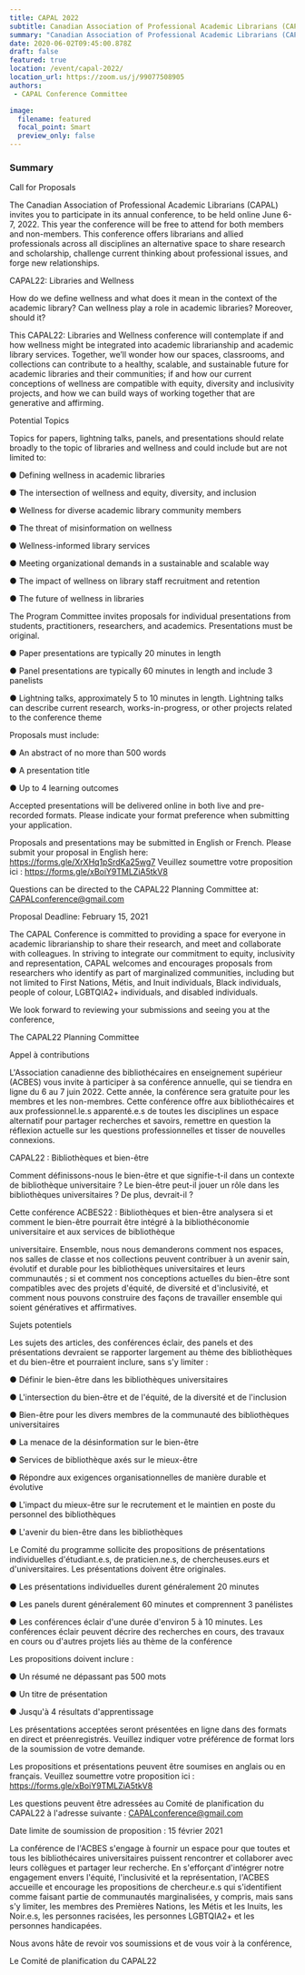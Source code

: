 ```yaml
---
title: CAPAL 2022
subtitle: Canadian Association of Professional Academic Librarians (CAPAL) Conference
summary: "Canadian Association of Professional Academic Librarians (CAPAL): Call for Proposals / Appel à contributions"
date: 2020-06-02T09:45:00.878Z
draft: false
featured: true
location: /event/capal-2022/
location_url: https://zoom.us/j/99077508905
authors:
 - CAPAL Conference Committee

image:
  filename: featured
  focal_point: Smart
  preview_only: false
---
```


### Summary
Call for Proposals

The Canadian Association of Professional Academic Librarians (CAPAL) invites you to participate in its annual conference, to be held online June 6-7, 2022. This year the conference will be free to attend for both members and non-members. This conference offers librarians and allied professionals across all disciplines an alternative space to share research and scholarship, challenge current thinking about professional issues, and forge new relationships.

CAPAL22: Libraries and Wellness

How do we define wellness and what does it mean in the context of the academic library? Can wellness play a role in academic libraries? Moreover, should it?

This CAPAL22: Libraries and Wellness conference will contemplate if and how wellness might be integrated into academic librarianship and academic library services. Together, we’ll wonder how our spaces, classrooms, and collections can contribute to a healthy, scalable, and sustainable future for academic libraries and their communities; if and how our current conceptions of wellness are compatible with equity, diversity and inclusivity projects, and how we can build ways of working together that are generative and affirming.

Potential Topics

Topics for papers, lightning talks, panels, and presentations should relate broadly to the topic of libraries and wellness and could include but are not limited to:

● Defining wellness in academic libraries

● The intersection of wellness and equity, diversity, and inclusion

● Wellness for diverse academic library community members

● The threat of misinformation on wellness

● Wellness-informed library services

● Meeting organizational demands in a sustainable and scalable way

● The impact of wellness on library staff recruitment and retention

● The future of wellness in libraries

The Program Committee invites proposals for individual presentations from students, practitioners, researchers, and academics. Presentations must be original.

● Paper presentations are typically 20 minutes in length

● Panel presentations are typically 60 minutes in length and include 3 panelists

● Lightning talks, approximately 5 to 10 minutes in length. Lightning talks can describe current research, works-in-progress, or other projects related to the conference theme

Proposals must include:

● An abstract of no more than 500 words

● A presentation title

● Up to 4 learning outcomes

Accepted presentations will be delivered online in both live and pre-recorded formats. Please indicate your format preference when submitting your application.

Proposals and presentations may be submitted in English or French. Please submit your proposal in English here: https://forms.gle/XrXHq1pSrdKa25wg7 Veuillez soumettre votre proposition ici : https://forms.gle/xBoiY9TMLZiA5tkV8

Questions can be directed to the CAPAL22 Planning Committee at: CAPALconference@gmail.com

Proposal Deadline: February 15, 2021

The CAPAL Conference is committed to providing a space for everyone in academic librarianship to share their research, and meet and collaborate with colleagues. In striving to integrate our commitment to equity, inclusivity and representation, CAPAL welcomes and encourages proposals from researchers who identify as part of marginalized communities, including but not limited to First Nations, Métis, and Inuit individuals, Black individuals, people of colour, LGBTQIA2+ individuals, and disabled individuals.

We look forward to reviewing your submissions and seeing you at the conference,

The CAPAL22 Planning Committee



Appel à contributions

L'Association canadienne des bibliothécaires en enseignement supérieur (ACBES) vous invite à participer à sa conférence annuelle, qui se tiendra en ligne du 6 au 7 juin 2022. Cette année, la conférence sera gratuite pour les membres et les non-membres. Cette conférence offre aux bibliothécaires et aux professionnel.le.s apparenté.e.s de toutes les disciplines un espace alternatif pour partager recherches et savoirs, remettre en question la réflexion actuelle sur les questions professionnelles et tisser de nouvelles connexions.

CAPAL22 : Bibliothèques et bien-être

Comment définissons-nous le bien-être et que signifie-t-il dans un contexte de bibliothèque universitaire ? Le bien-être peut-il jouer un rôle dans les bibliothèques universitaires ? De plus, devrait-il ?

Cette conférence ACBES22 : Bibliothèques et bien-être analysera si et comment le bien-être pourrait être intégré à la bibliothéconomie universitaire et aux services de bibliothèque

universitaire. Ensemble, nous nous demanderons comment nos espaces, nos salles de classe et nos collections peuvent contribuer à un avenir sain, évolutif et durable pour les bibliothèques universitaires et leurs communautés ; si et comment nos conceptions actuelles du bien-être sont compatibles avec des projets d'équité, de diversité et d'inclusivité, et comment nous pouvons construire des façons de travailler ensemble qui soient génératives et affirmatives.

Sujets potentiels

Les sujets des articles, des conférences éclair, des panels et des présentations devraient se rapporter largement au thème des bibliothèques et du bien-être et pourraient inclure, sans s'y limiter :

● Définir le bien-être dans les bibliothèques universitaires

● L'intersection du bien-être et de l'équité, de la diversité et de l'inclusion

● Bien-être pour les divers membres de la communauté des bibliothèques universitaires

● La menace de la désinformation sur le bien-être

● Services de bibliothèque axés sur le mieux-être

● Répondre aux exigences organisationnelles de manière durable et évolutive

● L'impact du mieux-être sur le recrutement et le maintien en poste du personnel des bibliothèques

● L'avenir du bien-être dans les bibliothèques

Le Comité du programme sollicite des propositions de présentations individuelles d'étudiant.e.s, de praticien.ne.s, de chercheuses.eurs et d'universitaires. Les présentations doivent être originales.

● Les présentations individuelles durent généralement 20 minutes

● Les panels durent généralement 60 minutes et comprennent 3 panélistes

● Les conférences éclair d'une durée d'environ 5 à 10 minutes. Les conférences éclair peuvent décrire des recherches en cours, des travaux en cours ou d'autres projets liés au thème de la conférence

Les propositions doivent inclure :

● Un résumé ne dépassant pas 500 mots

● Un titre de présentation

● Jusqu'à 4 résultats d'apprentissage

Les présentations acceptées seront présentées en ligne dans des formats en direct et préenregistrés. Veuillez indiquer votre préférence de format lors de la soumission de votre demande.

Les propositions et présentations peuvent être soumises en anglais ou en français. Veuillez soumettre votre proposition ici : https://forms.gle/xBoiY9TMLZiA5tkV8

Les questions peuvent être adressées au Comité de planification du CAPAL22 à l'adresse suivante : CAPALconference@gmail.com

Date limite de soumission de proposition : 15 février 2021

La conférence de l'ACBES s'engage à fournir un espace pour que toutes et tous les bibliothécaires universitaires puissent rencontrer et collaborer avec leurs collègues et partager leur recherche. En s'efforçant d'intégrer notre engagement envers l'équité, l'inclusivité et la représentation, l'ACBES accueille et encourage les propositions de chercheur.e.s qui s'identifient comme faisant partie de communautés marginalisées, y compris, mais sans s'y limiter, les membres des Premières Nations, les Métis et les Inuits, les Noir.e.s, les personnes racisées, les personnes LGBTQIA2+ et les personnes handicapées.

Nous avons hâte de revoir vos soumissions et de vous voir à la conférence,

Le Comité de planification du CAPAL22
